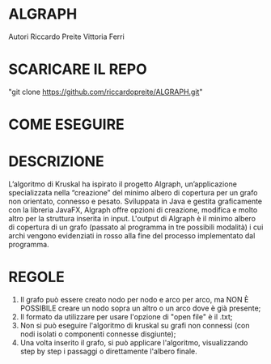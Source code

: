 # ALGRAPH
Autori
Riccardo Preite
Vittoria Ferri

# SCARICARE IL REPO
"git clone https://github.com/riccardopreite/ALGRAPH.git"

# COME ESEGUIRE

# DESCRIZIONE
L’algoritmo di Kruskal ha ispirato il progetto Algraph, un’applicazione specializzata nella “creazione”
del minimo albero di copertura per un grafo non orientato, connesso e pesato. Sviluppata in Java e gestita graficamente con la libreria JavaFX, Algraph offre opzioni di creazione, modifica e molto altro per la struttura inserita in input. L'output di Algraph
è il minimo albero di copertura di un grafo (passato al programma in tre possibili modalità) i cui archi vengono evidenziati in rosso alla fine del processo implementato dal programma. 
# REGOLE
1. Il grafo può essere creato nodo per nodo e arco per arco, ma NON È POSSIBILE creare un nodo sopra un altro o un arco dove è già presente;
2. Il formato da utilizzare per usare l'opzione di "open file" è il .txt;
3. Non si può eseguire l'algoritmo di kruskal su grafi non connessi (con nodi isolati o componenti connesse disgiunte);
4. Una volta inserito il grafo, si può applicare l'algoritmo, visualizzando step by step i passaggi o direttamente l'albero finale.
